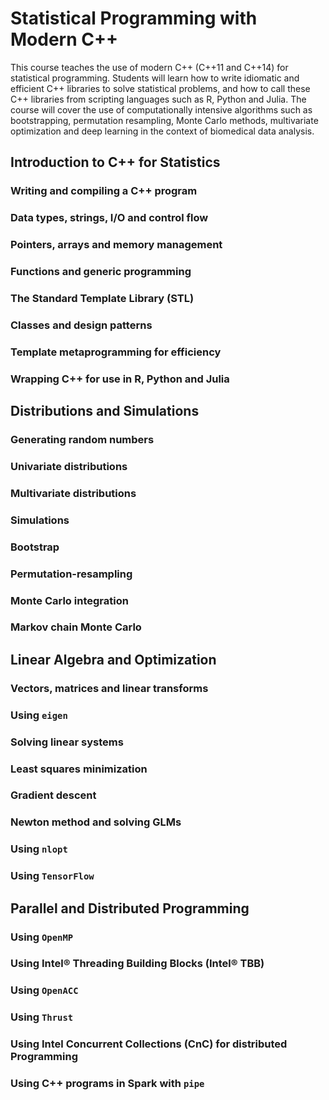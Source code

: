 # Statistical Programming with Modern C++

This course teaches the use of modern C++ (C++11 and C++14) for statistical programming. Students will learn how to write idiomatic and efficient C++ libraries to solve statistical problems, and how to call these C++ libraries from scripting languages such as R, Python and Julia. The course will cover the use of computationally intensive algorithms such as bootstrapping, permutation resampling, Monte Carlo methods, multivariate optimization and deep learning in the context of biomedical data analysis.

## Introduction to C++ for Statistics

### Writing and compiling a C++ program

### Data types, strings, I/O and control flow

### Pointers, arrays and memory management

### Functions and generic programming

### The Standard Template Library (STL)

### Classes and design patterns

### Template metaprogramming for efficiency

### Wrapping C++ for use in R, Python and Julia

## Distributions and Simulations

### Generating random numbers

### Univariate distributions

### Multivariate distributions

### Simulations

### Bootstrap

### Permutation-resampling

### Monte Carlo integration

### Markov chain Monte Carlo

## Linear Algebra and Optimization

### Vectors, matrices and linear transforms

### Using `eigen`

### Solving linear systems

### Least squares minimization

### Gradient descent

### Newton method and solving GLMs

### Using `nlopt`

### Using `TensorFlow`

## Parallel and Distributed Programming

### Using `OpenMP`

### Using Intel® Threading Building Blocks (Intel® TBB)

### Using `OpenACC`

### Using `Thrust`

### Using Intel Concurrent Collections (CnC) for distributed Programming

### Using C++ programs in Spark with `pipe`
